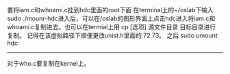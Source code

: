 要将iam.c和whoami.c挂到hdc里面的root下面
在terminal上的~/oslab下输入
sudo ./mounr-hdc进入后，可以在/oslab的图形界面上点击hdc进入将iam.c和whoami.c复制进去。也可以在termial上用
cp [选项] 源文件目录  目标目录进行 复制。
记得在该虚拟路径下顺便更改unist.h里面的  72 73。
之后
sudo umount hdc
************************************************************************
对于who.c要复制在kernel上。